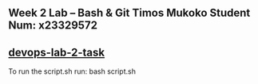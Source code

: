 Week 2 Lab – Bash & Git
Timos Mukoko
Student Num: x23329572
---
[devops-lab-2-task](https://github.com/timosmukoko/devops-lab-2-task.git)
---
To run the script.sh run: bash script.sh
